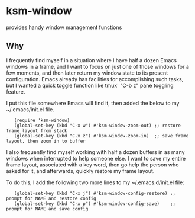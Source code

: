 # ksm-window

provides handy window management functions

## Why

I frequently find myself in a situation where I have half a dozen
Emacs windows in a frame, and I want to focus on just one of those
windows for a few moments, and then later return my window state to
its present configuration.  Emacs already has facilities for
accomplishing such tasks, but I wanted a quick toggle function like
tmux' "C-b z" pane toggling feature.

I put this file somewhere Emacs will find it, then added the below to
my ~/.emacs/init.el file.

```Lisp
   (require 'ksm-window)
   (global-set-key (kbd "C-x w") #'ksm-window-zoom-out) ;; restore frame layout from stack
   (global-set-key (kbd "C-x z") #'ksm-window-zoom-in)  ;; save frame layout, then zoom in to buffer
```

I also frequently find myself working with half a dozen buffers in as
many windows when interrupted to help someone else. I want to save my
entire frame layout, associated with a key word, then go help the
person who asked for it, and afterwards, quickly restore my frame
layout.

To do this, I add the following two more lines to my
~/.emacs.d/init.el file:

```Lisp
   (global-set-key (kbd "C-x j") #'ksm-window-config-restore) ;; prompt for NAME and restore config
   (global-set-key (kbd "C-x p") #'ksm-window-config-save)    ;; prompt for NAME and save config
```
